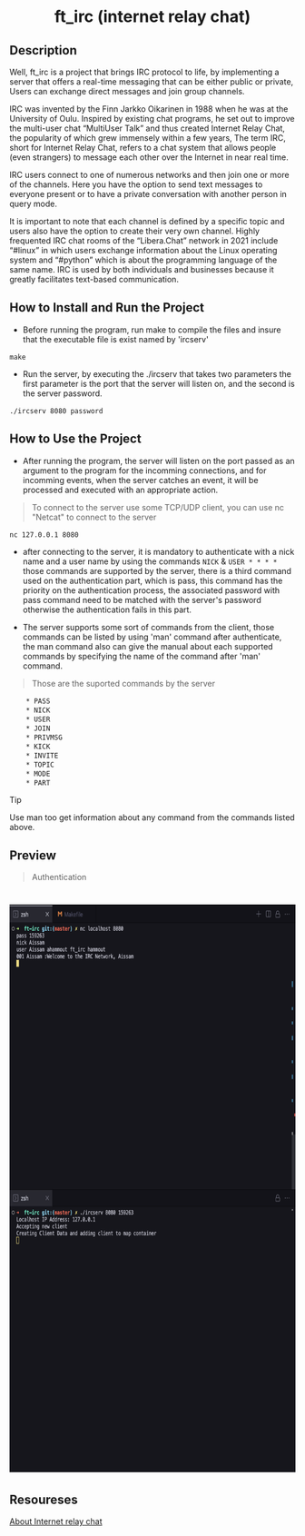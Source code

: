 <!-- # <img width="500" height="200" src="https://upload.wikimedia.org/wikipedia/commons/2/21/Gato_leyendo_canal_IRC_de_Wikipedia_en_espa%C3%B1ol.jpg" alt="Internet relay chat"> -->
# <p align="center">ft_irc (internet relay chat)</p>

## Description

Well, ft_irc is a project that brings IRC protocol to life, by implementing a server that offers a real-time messaging that can  be either public or private, Users can exchange direct messages and join group channels.

IRC was invented by the Finn Jarkko Oikarinen in 1988 when he was at the University of Oulu. Inspired by existing chat programs, he set out to improve the multi-user chat “MultiUser Talk” and thus created Internet Relay Chat, the popularity of which grew immensely within a few years, The term IRC, short for Internet Relay Chat, refers to a chat system that allows people (even strangers) to message each other over the Internet in near real time.

IRC users connect to one of numerous networks and then join one or more of the channels. Here you have the option to send text messages to everyone present or to have a private conversation with another person in query mode.

It is important to note that each channel is defined by a specific topic and users also have the option to create their very own channel. Highly frequented IRC chat rooms of the “Libera.Chat” network in 2021 include “#linux” in which users exchange information about the Linux operating system and “#python” which is about the programming language of the same name. IRC is used by both individuals and businesses because it greatly facilitates text-based communication.

##  How to Install and Run the Project

+ Before running the program, run make to compile the files and insure that the executable file is exist named by 'ircserv'
```
make
```

+ Run the server, by executing the ./ircserv that takes two parameters the first parameter is the port that the server will listen on, and the second is the server password.
```
./ircserv 8080 password
```

## How to Use the Project
* After running the program, the server will listen on the port passed as an argument to the program for the incomming connections, and for incomming events, when the server catches an event, it will be processed and executed with an appropriate action.
> To connect to the server use some TCP/UDP client, you can use nc "Netcat" to connect to the server
```
nc 127.0.0.1 8080
```
- after connecting to the server, it is mandatory to authenticate with a nick name and a user name by using the commands ```NICK``` & ```USER * * * *``` those commands are supported by the server, there is a third command used on the authentication part, which is pass, this command has the priority on the authentication process, the associated password with pass command need to be matched with the server's password otherwise the authentication fails in this part.

+ The server supports some sort of commands from the client, those commands can be listed by using 'man' command after authenticate, the man command also can give the manual about each supported commands by specifying the name of the command after 'man' command.

> Those are the suported commands by the server
```
    * PASS
    * NICK
    * USER
    * JOIN
    * PRIVMSG
    * KICK
    * INVITE
    * TOPIC
    * MODE
    * PART 
```
> [!TIP]
> Use man too get information about any command from the commands listed above.

## Preview
> Authentication
# <img width="800" height="1000" src="./Screen Shot 2024-04-16 at 12.17.36 PM.png" alt="Internet relay chat">

## Resoureses
<a href="https://www.ionos.com/digitalguide/server/know-how/irc/#:~:text=IRC%20was%20invented%20by%20the,immensely%20within%20a%20few%20years">About Internet relay chat</a>

<username> <hostname> <servername> <realname>
